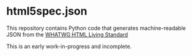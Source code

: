 html5spec.json
==============

This repository contains Python code that generates machine-readable JSON
from the [WHATWG HTML Living Standard](https://html.spec.whatwg.org/multipage/)

This is an early work-in-progress and incomplete.
